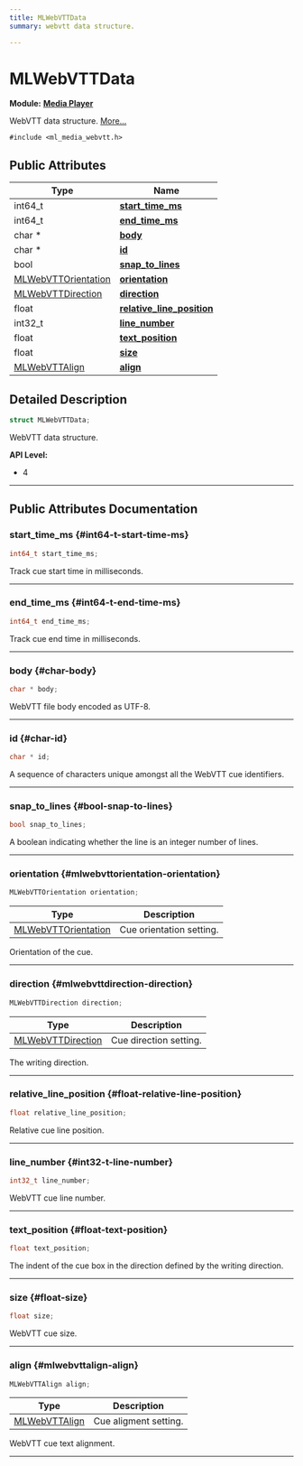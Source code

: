 ```yaml
---
title: MLWebVTTData
summary: webvtt data structure. 

---
```


# MLWebVTTData

**Module:** **[Media Player](/api-ref/api/Modules/group___media_player/group___media_player.md)**



WebVTT data structure.  [More...](#detailed-description)


`#include <ml_media_webvtt.h>`

## Public Attributes

| Type           | Name           |
| -------------- | -------------- |
| int64_t | **[start_time_ms](/api-ref/api/Modules/group___media_player/group___media_player.md#int64-t-start-time-ms)**  |
| int64_t | **[end_time_ms](/api-ref/api/Modules/group___media_player/group___media_player.md#int64-t-end-time-ms)**  |
| char * | **[body](/api-ref/api/Modules/group___media_player/group___media_player.md#char-body)**  |
| char * | **[id](/api-ref/api/Modules/group___media_player/group___media_player.md#char-id)**  |
| bool | **[snap_to_lines](/api-ref/api/Modules/group___media_player/group___media_player.md#bool-snap-to-lines)**  |
| [MLWebVTTOrientation](/api-ref/api/Modules/group___media_player/group___media_player.md#enums-mlwebvttorientation) | **[orientation](/api-ref/api/Modules/group___media_player/group___media_player.md#mlwebvttorientation-orientation)**  |
| [MLWebVTTDirection](/api-ref/api/Modules/group___media_player/group___media_player.md#enums-mlwebvttdirection) | **[direction](/api-ref/api/Modules/group___media_player/group___media_player.md#mlwebvttdirection-direction)**  |
| float | **[relative_line_position](/api-ref/api/Modules/group___media_player/group___media_player.md#float-relative-line-position)**  |
| int32_t | **[line_number](/api-ref/api/Modules/group___media_player/group___media_player.md#int32-t-line-number)**  |
| float | **[text_position](/api-ref/api/Modules/group___media_player/group___media_player.md#float-text-position)**  |
| float | **[size](/api-ref/api/Modules/group___media_player/group___media_player.md#float-size)**  |
| [MLWebVTTAlign](/api-ref/api/Modules/group___media_player/group___media_player.md#enums-mlwebvttalign) | **[align](/api-ref/api/Modules/group___media_player/group___media_player.md#mlwebvttalign-align)**  |

## Detailed Description

```cpp
struct MLWebVTTData;
```

WebVTT data structure. 




**API Level:**
  * 4 




-----------
## Public Attributes Documentation

### start_time_ms {#int64-t-start-time-ms}

```cpp
int64_t start_time_ms;
```


Track cue start time in milliseconds. 





-----------

### end_time_ms {#int64-t-end-time-ms}

```cpp
int64_t end_time_ms;
```


Track cue end time in milliseconds. 





-----------

### body {#char-body}

```cpp
char * body;
```


WebVTT file body encoded as UTF-8. 





-----------

### id {#char-id}

```cpp
char * id;
```


A sequence of characters unique amongst all the WebVTT cue identifiers. 





-----------

### snap_to_lines {#bool-snap-to-lines}

```cpp
bool snap_to_lines;
```


A boolean indicating whether the line is an integer number of lines. 





-----------

### orientation {#mlwebvttorientation-orientation}

```cpp
MLWebVTTOrientation orientation;
```



| Type | Description |
|--|--|
| [MLWebVTTOrientation](/api-ref/api/Modules/group___media_player/group___media_player.md#enums-mlwebvttorientation) | Cue orientation setting.  |


Orientation of the cue. 





-----------

### direction {#mlwebvttdirection-direction}

```cpp
MLWebVTTDirection direction;
```



| Type | Description |
|--|--|
| [MLWebVTTDirection](/api-ref/api/Modules/group___media_player/group___media_player.md#enums-mlwebvttdirection) | Cue direction setting.  |


The writing direction. 





-----------

### relative_line_position {#float-relative-line-position}

```cpp
float relative_line_position;
```


Relative cue line position. 





-----------

### line_number {#int32-t-line-number}

```cpp
int32_t line_number;
```


WebVTT cue line number. 





-----------

### text_position {#float-text-position}

```cpp
float text_position;
```


The indent of the cue box in the direction defined by the writing direction. 





-----------

### size {#float-size}

```cpp
float size;
```


WebVTT cue size. 





-----------

### align {#mlwebvttalign-align}

```cpp
MLWebVTTAlign align;
```



| Type | Description |
|--|--|
| [MLWebVTTAlign](/api-ref/api/Modules/group___media_player/group___media_player.md#enums-mlwebvttalign) | Cue aligment setting.  |


WebVTT cue text alignment. 





-----------

